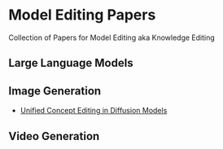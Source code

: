 # Model Editing Papers
Collection of Papers for Model Editing aka Knowledge Editing

## Large Language Models


## Image Generation

- [Unified Concept Editing in Diffusion Models](https://arxiv.org/pdf/2308.14761.pdf)


## Video Generation




